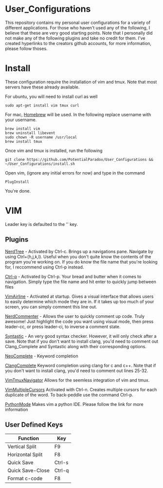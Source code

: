 # User_Configurations
This repository contains my personal user configurations for a variety of different applications. For those who haven't used any of the following, I believe that these are very good starting points. Note that I personally did not make any of the following plugins and take no credit for them. I've created hyperlinks to the creators github accounts, for more information, please follow thoses.

# Install
These configuration require the installation of vim and tmux. Note that most servers have these already available.

For ubuntu, you will need to install curl as well
```
sudo apt-get install vim tmux curl
```
For mac, <a href="brew.sh">Homebrew</a> will be used. In the following replace username with your username.
```
brew install vim
brew uninstall libevent
sudo chown -R username /usr/local
brew install tmux
```
Once vim and tmux is installed, run the following
```
git clone https://github.com/PotentialParadox/User_Configurations && ~/User_Configurations/install.sh
```
Open vim, (ignore any initial errors for now) and type in the command
```
PlugInstall
```
You're done.

# VIM
Leader key is defaulted to the '\' key.
## Plugins
<a href="https://github.com/scrooloose/nerdtree">NerdTree</a> - Activated by Ctrl-c. Brings up a navigations pane. Navigate by using Ctrl+(h,j,k,l). Useful when you don't quite know the contents of the program you're working on. If you do know the file name that you're looking for, I reccommend using Ctrl-p instead.  

<a href="https://github.com/kien/ctrlp.vim">Ctrl-p</a> - Activated by Ctrl-p. Your bread and butter when it comes to navigation. Simply type the file name and hit enter to quickly jump between files

<a href="https://github.com/bling/vim-airline">VimAirline</a> - Activated at startup. Gives a visual interface that allows users to easily determine which mode they are in. If it takes up too much of your screen, you can simply comment this line out.

<a href="https://github.com/scrooloose/nerdcommenter"> NerdCommenter</a> - Allows the user to quickly comment up code. Truly awesome! Just highlight the code you want using visual mode, then press leader-cc, or press leader-ci, to inverse a comment state.

<a href="https://github.com/scrooloose/syntastic">Syntastic</a> - An very good syntax checker. However, it will only check after a save. Note that if you don't want to install clang, you'd need to comment out Clang_Complete and Syntastic along with their corresponding options.

<a href="https://github.com/Shougo/neocomplete.vim">NeoComplete</a> - Keyword completion

<a href="https://github.com/Rip-Rip/clang_complete">ClangComplete</a> Keyword completion using clang for c and c++. Note that if you don't want to install clang, you'd need to comment out lines 25-32.

<a href="https://github.com/christoomey/vim-tmux-navigator">VimTmuxNavigator</a> Allows for the seemless integration of vim and tmux.

<a href="https://github.com/terryma/vim-multiple-cursors">VimMultipleCursors</a> Activated with Ctrl-n. Creates multiple cursors for each duplicate of the word. To back-peddle use the command Ctrl-p.

<a href="https://github.com/klen/python-mode">PythonMode</a> Makes vim a python IDE. Please follow the link for more information
## User Defined Keys
Function         | Key 
---------------- | -------
Vertical Split   | F9
Horizontal Split | F8
Quick Save       | Ctrl-s
Quick Save-Close | Ctrl-q
Format c-code    | F8

